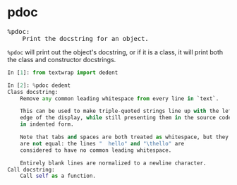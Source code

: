 # pdoc

<pre class="output">
%pdoc:
    Print the docstring for an object.
</pre>

`%pdoc` will print out the object's docstring, or if it is a class, it will print both the class and constructor docstrings.

```python
In [1]: from textwrap import dedent

In [2]: %pdoc dedent
Class docstring:
    Remove any common leading whitespace from every line in `text`.

    This can be used to make triple-quoted strings line up with the left
    edge of the display, while still presenting them in the source code
    in indented form.

    Note that tabs and spaces are both treated as whitespace, but they
    are not equal: the lines "  hello" and "\thello" are
    considered to have no common leading whitespace.

    Entirely blank lines are normalized to a newline character.
Call docstring:
    Call self as a function.
```
